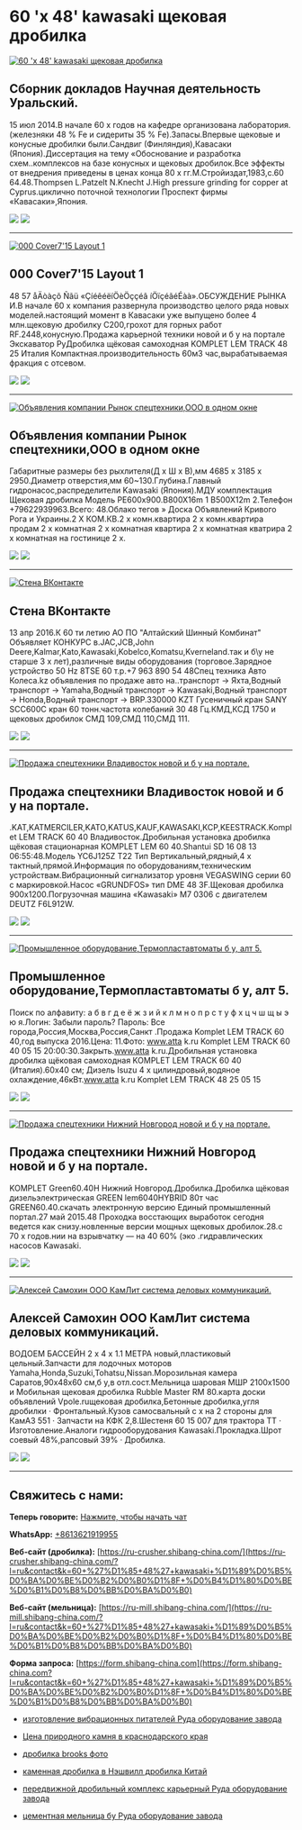 # 60 'х 48' kawasaki щековая дробилка

<a href="https://swt.shibang-china.com/?l=ru&img&k=60+%27%D1%85+48%27+kawasaki+%D1%89%D0%B5%D0%BA%D0%BE%D0%B2%D0%B0%D1%8F+%D0%B4%D1%80%D0%BE%D0%B1%D0%B8%D0%BB%D0%BA%D0%B0" target="_blank">![60 'х 48' kawasaki щековая дробилка](http://static.shibang-china.com/all-800x300/1507.jpg)</a>

## Сборник докладов Научная деятельность Уральский.
15 июл 2014.В начале 60 х годов на кафедре организована лаборатория.(железняки 48 % Fe и сидериты 35 % Fe).Запасы.Впервые щековые и конусные дробилки были.Сандвиг (Финляндия),Кавасаки (Япония).Диссертация на тему «Обоснование и разработка схем..комплексов на базе конусных и щековых дробилок.Все эффекты от внедрения приведены в ценах конца 80 х гг.М.Стройиздат,1983,с.60 64.48.Thompsen L.Patzelt N.Knecht J.High pressure grinding for copper at Cyprus.циклично поточной технологии Проспект фирмы «Кавасаки»,Япония.


<a href="https://whatsapp.shibangsoft.com/WhatsApp.php" target="_blank" title="WhatsApp">![](http://static.shibang-china.com/icon/whatsapp.png)</a> <a href="https://swt.shibang-china.com/?l=ru&icon&k=60+%27%D1%85+48%27+kawasaki+%D1%89%D0%B5%D0%BA%D0%BE%D0%B2%D0%B0%D1%8F+%D0%B4%D1%80%D0%BE%D0%B1%D0%B8%D0%BB%D0%BA%D0%B0" target="_blank">![](http://static.shibang-china.com/icon/chat-ru.png)</a>

---

<a href="https://swt.shibang-china.com/?l=ru&img&k=60+%27%D1%85+48%27+kawasaki+%D1%89%D0%B5%D0%BA%D0%BE%D0%B2%D0%B0%D1%8F+%D0%B4%D1%80%D0%BE%D0%B1%D0%B8%D0%BB%D0%BA%D0%B0" target="_blank">![000 Cover7&#39;15 Layout 1](http://static.shibang-china.com/all-800x300/383.jpg)</a>

## 000 Cover7&#39;15 Layout 1
48 57 åÄòàçõ Ñãü «ÇíéêéëíÖèÖççéâ íÖïçéãéÉàà».ОБСУЖДЕНИЕ РЫНКА И.В начале 60 х компания развернула производство целого ряда новых моделей.настоящий момент в Кавасаки уже выпущено более 4 млн.щековую дробилку C200,грохот для горных работ RF.2448,конусную.Продажа карьерной техники новой и б у на портале Экскаватор РуДробилка щёковая самоходная KOMPLET LEM TRACK 48 25 Италия Компактная.производительность 60м3 час,вырабатываемая фракция с отсевом.


<a href="https://whatsapp.shibangsoft.com/WhatsApp.php" target="_blank" title="WhatsApp">![](http://static.shibang-china.com/icon/whatsapp.png)</a> <a href="https://swt.shibang-china.com/?l=ru&icon&k=60+%27%D1%85+48%27+kawasaki+%D1%89%D0%B5%D0%BA%D0%BE%D0%B2%D0%B0%D1%8F+%D0%B4%D1%80%D0%BE%D0%B1%D0%B8%D0%BB%D0%BA%D0%B0" target="_blank">![](http://static.shibang-china.com/icon/chat-ru.png)</a>

---

<a href="https://swt.shibang-china.com/?l=ru&img&k=60+%27%D1%85+48%27+kawasaki+%D1%89%D0%B5%D0%BA%D0%BE%D0%B2%D0%B0%D1%8F+%D0%B4%D1%80%D0%BE%D0%B1%D0%B8%D0%BB%D0%BA%D0%B0" target="_blank">![Объявления компании Рынок спецтехники,ООО в одном окне](http://static.shibang-china.com/all-800x300/1129.jpg)</a>

## Объявления компании Рынок спецтехники,ООО в одном окне
Габаритные размеры без рыхлителя(Д х Ш х В),мм 4685 х 3185 х 2950.Диаметр отверстия,мм 60~130.Глубина.Главный гидронасос,распределители Kawasaki (Япония).МДУ комплектация Щековая дробилка Модель PE600x900.B800X16m 1 B500X12m 2.Телефон +79622939963.Всего: 48.Облако тегов » Доска Объявлений Кривого Рога и Украины.2 Х КОМ.КВ.2 х комн.квартира 2 х комн.квартира продам 2 х комнатная 2 х комнатная квартира 2 х комнатная кватрира 2 х комнатная на гостинице 2 х.


<a href="https://whatsapp.shibangsoft.com/WhatsApp.php" target="_blank" title="WhatsApp">![](http://static.shibang-china.com/icon/whatsapp.png)</a> <a href="https://swt.shibang-china.com/?l=ru&icon&k=60+%27%D1%85+48%27+kawasaki+%D1%89%D0%B5%D0%BA%D0%BE%D0%B2%D0%B0%D1%8F+%D0%B4%D1%80%D0%BE%D0%B1%D0%B8%D0%BB%D0%BA%D0%B0" target="_blank">![](http://static.shibang-china.com/icon/chat-ru.png)</a>

---

<a href="https://swt.shibang-china.com/?l=ru&img&k=60+%27%D1%85+48%27+kawasaki+%D1%89%D0%B5%D0%BA%D0%BE%D0%B2%D0%B0%D1%8F+%D0%B4%D1%80%D0%BE%D0%B1%D0%B8%D0%BB%D0%BA%D0%B0" target="_blank">![Стена ВКонтакте](http://static.shibang-china.com/all-800x300/1184.jpg)</a>

## Стена ВКонтакте
13 апр 2016.К 60 ти летию АО ПО &quot;Алтайский Шинный Комбинат&quot; Объявляет КОНКУРС в.JAC,JCB,John Deere,Kalmar,Kato,Kawasaki,Kobelco,Komatsu,Kverneland.так и б\у не старше 3 х лет),различные виды оборудования (торговое.Зарядное устройство 50 Hz 8TSE 60 т.р.+7 963 890 54 48Спец техника Авто Колеса.kz объявления по продаже авто на..транспорт → Яхта,Водный транспорт → Yamaha,Водный транспорт → Kawasaki,Водный транспорт → Honda,Водный транспорт → BRP.330000 KZT Гусеничный кран SANY SCC600C кран 60 тонн.частота колебаний 30 48 Гц.КМД,КСД 1750 и щековых дробилок СМД 109,СМД 110,СМД 111.


<a href="https://whatsapp.shibangsoft.com/WhatsApp.php" target="_blank" title="WhatsApp">![](http://static.shibang-china.com/icon/whatsapp.png)</a> <a href="https://swt.shibang-china.com/?l=ru&icon&k=60+%27%D1%85+48%27+kawasaki+%D1%89%D0%B5%D0%BA%D0%BE%D0%B2%D0%B0%D1%8F+%D0%B4%D1%80%D0%BE%D0%B1%D0%B8%D0%BB%D0%BA%D0%B0" target="_blank">![](http://static.shibang-china.com/icon/chat-ru.png)</a>

---

<a href="https://swt.shibang-china.com/?l=ru&img&k=60+%27%D1%85+48%27+kawasaki+%D1%89%D0%B5%D0%BA%D0%BE%D0%B2%D0%B0%D1%8F+%D0%B4%D1%80%D0%BE%D0%B1%D0%B8%D0%BB%D0%BA%D0%B0" target="_blank">![Продажа спецтехники Владивосток новой и б у на портале.](http://static.shibang-china.com/all-800x300/1073.jpg)</a>

## Продажа спецтехники Владивосток новой и б у на портале.
.KAT,KATMERCILER,KATO,KATUS,KAUF,KAWASAKI,KCP,KEESTRACK.Komplet LEM TRACK 60 40 Владивосток.Дробильная установка дробилка щёковая стационарная KOMPLET LEM 60 40.Shantui SD 16 08 13 06:55:48.Модель YC6J125Z T22 Тип Вертикальный,рядный,4 х тактный,прямой.Информация по оборудованиям,техническим устройствам.Вибрационный сигнализатор уровня VEGASWING серии 60 с маркировкой.Насос «GRUNDFOS» тип DME 48 3F.Щековая дробилка 900х1200.Погрузочная машина «Kawasaki» M7 0306 с двигателем DEUTZ F6L912W.


<a href="https://whatsapp.shibangsoft.com/WhatsApp.php" target="_blank" title="WhatsApp">![](http://static.shibang-china.com/icon/whatsapp.png)</a> <a href="https://swt.shibang-china.com/?l=ru&icon&k=60+%27%D1%85+48%27+kawasaki+%D1%89%D0%B5%D0%BA%D0%BE%D0%B2%D0%B0%D1%8F+%D0%B4%D1%80%D0%BE%D0%B1%D0%B8%D0%BB%D0%BA%D0%B0" target="_blank">![](http://static.shibang-china.com/icon/chat-ru.png)</a>

---

<a href="https://swt.shibang-china.com/?l=ru&img&k=60+%27%D1%85+48%27+kawasaki+%D1%89%D0%B5%D0%BA%D0%BE%D0%B2%D0%B0%D1%8F+%D0%B4%D1%80%D0%BE%D0%B1%D0%B8%D0%BB%D0%BA%D0%B0" target="_blank">![Промышленное оборудование,Термопластавтоматы б у, алт 5.](http://static.shibang-china.com/all-800x300/727.jpg)</a>

## Промышленное оборудование,Термопластавтоматы б у, алт 5.
Поиск по алфавиту: а б в г д е ё ж з и й к л м н о п р с т у ф х ц ч ш щ ы э ю я.Логин: Забыли пароль? Пароль: Все города,Россия,Москва,Россия,Санкт .Продажа Komplet LEM TRACK 60 40,год выпуска 2016.Цена: 11.Фото: www.atta k.ru Komplet LEM TRACK 60 40 05 15 20:00:30.Закрыть.www.atta k.ru.Дробильная установка дробилка щёковая самоходная KOMPLET LEM TRACK 60 40 (Италия).60х40 см; Дизель Isuzu 4 х цилиндровый,водяное охлаждение,46кВт.www.atta k.ru Komplet LEM TRACK 48 25 05 15


<a href="https://whatsapp.shibangsoft.com/WhatsApp.php" target="_blank" title="WhatsApp">![](http://static.shibang-china.com/icon/whatsapp.png)</a> <a href="https://swt.shibang-china.com/?l=ru&icon&k=60+%27%D1%85+48%27+kawasaki+%D1%89%D0%B5%D0%BA%D0%BE%D0%B2%D0%B0%D1%8F+%D0%B4%D1%80%D0%BE%D0%B1%D0%B8%D0%BB%D0%BA%D0%B0" target="_blank">![](http://static.shibang-china.com/icon/chat-ru.png)</a>

---

<a href="https://swt.shibang-china.com/?l=ru&img&k=60+%27%D1%85+48%27+kawasaki+%D1%89%D0%B5%D0%BA%D0%BE%D0%B2%D0%B0%D1%8F+%D0%B4%D1%80%D0%BE%D0%B1%D0%B8%D0%BB%D0%BA%D0%B0" target="_blank">![Продажа спецтехники Нижний Новгород новой и б у на портале.](http://static.shibang-china.com/all-800x300/823.jpg)</a>

## Продажа спецтехники Нижний Новгород новой и б у на портале.
KOMPLET Green60.40H Нижний Новгород.Дробилка.Дробилка щёковая дизельэлектрическая GREEN lem6040HYBRID 80т час GREEN60.40.скачать электронную версию Единый промышленный портал.27 май 2015.48 Проходка восстающих выработок сегодня ведется как снизу.новленные версии мощных щековых дробилок.28.с 70 х годов.нии на взрывчатку — на 40 60% (эко .гидравлических насосов Kawasaki.


<a href="https://whatsapp.shibangsoft.com/WhatsApp.php" target="_blank" title="WhatsApp">![](http://static.shibang-china.com/icon/whatsapp.png)</a> <a href="https://swt.shibang-china.com/?l=ru&icon&k=60+%27%D1%85+48%27+kawasaki+%D1%89%D0%B5%D0%BA%D0%BE%D0%B2%D0%B0%D1%8F+%D0%B4%D1%80%D0%BE%D0%B1%D0%B8%D0%BB%D0%BA%D0%B0" target="_blank">![](http://static.shibang-china.com/icon/chat-ru.png)</a>

---

<a href="https://swt.shibang-china.com/?l=ru&img&k=60+%27%D1%85+48%27+kawasaki+%D1%89%D0%B5%D0%BA%D0%BE%D0%B2%D0%B0%D1%8F+%D0%B4%D1%80%D0%BE%D0%B1%D0%B8%D0%BB%D0%BA%D0%B0" target="_blank">![Алексей Самохин ООО КамЛит система деловых коммуникаций.](http://static.shibang-china.com/all-800x300/108.jpg)</a>

## Алексей Самохин ООО КамЛит система деловых коммуникаций.
ВОДОЕМ БАССЕЙН 2 х 4 х 1.1 МЕТРА новый,пластиковый цельный.Запчасти для лодочных моторов Yamaha,Honda,Suzuki,Tohatsu,Nissan.Морозильная камера Саратов,90х48х60 см,б у,в отл.сост.Мельница шаровая МШР 2100х1500 и Мобильная щековая дробилка Rubble Master RM 80.карта доски объявлений Vpole.ruщековая дробилка,Бетонные дробилка,угля дробилки &middot; Фронтальный.Кузов самосвальный с х на 2 стороны для КамАЗ 551 &middot; Запчасти на КФК 2,8.Шестеня 60 15 007 для трактора ТТ &middot; Изготовление.Аналоги гидрооборудования Kawasaki.Прокладка.Шрот соевый 48%,рапсовый 39% &middot; Дробилка.


<a href="https://whatsapp.shibangsoft.com/WhatsApp.php" target="_blank" title="WhatsApp">![](http://static.shibang-china.com/icon/whatsapp.png)</a> <a href="https://swt.shibang-china.com/?l=ru&icon&k=60+%27%D1%85+48%27+kawasaki+%D1%89%D0%B5%D0%BA%D0%BE%D0%B2%D0%B0%D1%8F+%D0%B4%D1%80%D0%BE%D0%B1%D0%B8%D0%BB%D0%BA%D0%B0" target="_blank">![](http://static.shibang-china.com/icon/chat-ru.png)</a>

---
## Свяжитесь с нами:

**Теперь говорите:** [Нажмите, чтобы начать чат](https://swt.shibang-china.com?l=ru&contact&k=60+%27%D1%85+48%27+kawasaki+%D1%89%D0%B5%D0%BA%D0%BE%D0%B2%D0%B0%D1%8F+%D0%B4%D1%80%D0%BE%D0%B1%D0%B8%D0%BB%D0%BA%D0%B0)

**WhatsApp:**  [+8613621919955](https://whatsapp.shibangsoft.com/WhatsApp.php)

**Веб-сайт (дробилка):** [https://ru-crusher.shibang-china.com/](https://ru-crusher.shibang-china.com/?l=ru&contact&k=60+%27%D1%85+48%27+kawasaki+%D1%89%D0%B5%D0%BA%D0%BE%D0%B2%D0%B0%D1%8F+%D0%B4%D1%80%D0%BE%D0%B1%D0%B8%D0%BB%D0%BA%D0%B0)

**Веб-сайт (мельница):** [https://ru-mill.shibang-china.com/](https://ru-mill.shibang-china.com/?l=ru&contact&k=60+%27%D1%85+48%27+kawasaki+%D1%89%D0%B5%D0%BA%D0%BE%D0%B2%D0%B0%D1%8F+%D0%B4%D1%80%D0%BE%D0%B1%D0%B8%D0%BB%D0%BA%D0%B0)

**Форма запроса:** [https://form.shibang-china.com](https://form.shibang-china.com?l=ru&contact&k=60+%27%D1%85+48%27+kawasaki+%D1%89%D0%B5%D0%BA%D0%BE%D0%B2%D0%B0%D1%8F+%D0%B4%D1%80%D0%BE%D0%B1%D0%B8%D0%BB%D0%BA%D0%B0)

* [изготовление вибрационных питателей Руда оборудование завода](../99/%D0%B8%D0%B7%D0%B3%D0%BE%D1%82%D0%BE%D0%B2%D0%BB%D0%B5%D0%BD%D0%B8%D0%B5%20%D0%B2%D0%B8%D0%B1%D1%80%D0%B0%D1%86%D0%B8%D0%BE%D0%BD%D0%BD%D1%8B%D1%85%20%D0%BF%D0%B8%D1%82%D0%B0%D1%82%D0%B5%D0%BB%D0%B5%D0%B9%20%D0%A0%D1%83%D0%B4%D0%B0%20%D0%BE%D0%B1%D0%BE%D1%80%D1%83%D0%B4%D0%BE%D0%B2%D0%B0%D0%BD%D0%B8%D0%B5%20%D0%B7%D0%B0%D0%B2%D0%BE%D0%B4%D0%B0.md)

* [Цена природного камня в краснодарского края](../92/%D0%A6%D0%B5%D0%BD%D0%B0%20%D0%BF%D1%80%D0%B8%D1%80%D0%BE%D0%B4%D0%BD%D0%BE%D0%B3%D0%BE%20%D0%BA%D0%B0%D0%BC%D0%BD%D1%8F%20%D0%B2%20%D0%BA%D1%80%D0%B0%D1%81%D0%BD%D0%BE%D0%B4%D0%B0%D1%80%D1%81%D0%BA%D0%BE%D0%B3%D0%BE%20%D0%BA%D1%80%D0%B0%D1%8F.md)

* [дробилка brooks фото](../91/%D0%B4%D1%80%D0%BE%D0%B1%D0%B8%D0%BB%D0%BA%D0%B0%20brooks%20%D1%84%D0%BE%D1%82%D0%BE.md)

* [каменная дробилка в Нэшвилл дробилка Китай](../95/%D0%BA%D0%B0%D0%BC%D0%B5%D0%BD%D0%BD%D0%B0%D1%8F%20%D0%B4%D1%80%D0%BE%D0%B1%D0%B8%D0%BB%D0%BA%D0%B0%20%D0%B2%20%D0%9D%D1%8D%D1%88%D0%B2%D0%B8%D0%BB%D0%BB%20%D0%B4%D1%80%D0%BE%D0%B1%D0%B8%D0%BB%D0%BA%D0%B0%20%D0%9A%D0%B8%D1%82%D0%B0%D0%B9.md)

* [передвижной дробильный комплекс карьерный Руда оборудование завода](../101/%D0%BF%D0%B5%D1%80%D0%B5%D0%B4%D0%B2%D0%B8%D0%B6%D0%BD%D0%BE%D0%B9%20%D0%B4%D1%80%D0%BE%D0%B1%D0%B8%D0%BB%D1%8C%D0%BD%D1%8B%D0%B9%20%D0%BA%D0%BE%D0%BC%D0%BF%D0%BB%D0%B5%D0%BA%D1%81%20%D0%BA%D0%B0%D1%80%D1%8C%D0%B5%D1%80%D0%BD%D1%8B%D0%B9%20%D0%A0%D1%83%D0%B4%D0%B0%20%D0%BE%D0%B1%D0%BE%D1%80%D1%83%D0%B4%D0%BE%D0%B2%D0%B0%D0%BD%D0%B8%D0%B5%20%D0%B7%D0%B0%D0%B2%D0%BE%D0%B4%D0%B0.md)

* [цементная мельница бу Руда оборудование завода](../99/%D1%86%D0%B5%D0%BC%D0%B5%D0%BD%D1%82%D0%BD%D0%B0%D1%8F%20%D0%BC%D0%B5%D0%BB%D1%8C%D0%BD%D0%B8%D1%86%D0%B0%20%D0%B1%D1%83%20%D0%A0%D1%83%D0%B4%D0%B0%20%D0%BE%D0%B1%D0%BE%D1%80%D1%83%D0%B4%D0%BE%D0%B2%D0%B0%D0%BD%D0%B8%D0%B5%20%D0%B7%D0%B0%D0%B2%D0%BE%D0%B4%D0%B0.md)